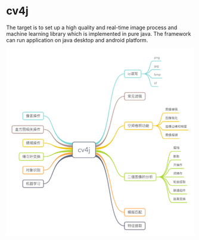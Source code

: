 # cv4j
The target is to set up a high quality and real-time image process and machine learning library which is implemented in pure java. The framework can run application on java desktop and android platform.

![](cv4j.png)
